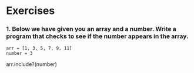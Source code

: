 # Exercises

### 1. Below we have given you an array and a number. Write a program that checks to see if the number appears in the array.

```
arr = [1, 3, 5, 7, 9, 11]
number = 3
```

arr.include?(number)
